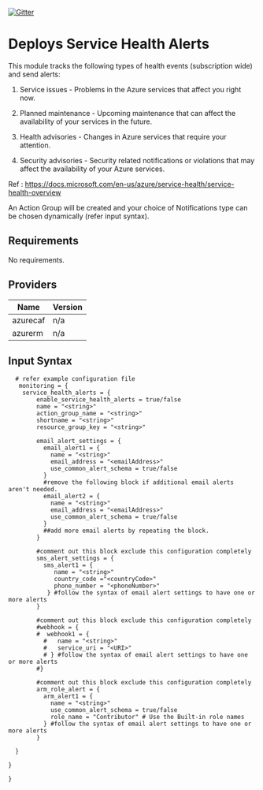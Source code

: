 [![Gitter](https://badges.gitter.im/aztfmod/community.svg)](https://gitter.im/aztfmod/community?utm_source=badge&utm_medium=badge&utm_campaign=pr-badge)

# Deploys Service Health Alerts
This module tracks the following types of health events (subscription wide) and send alerts:

1. Service issues - Problems in the Azure services that affect you right now.

2. Planned maintenance - Upcoming maintenance that can affect the availability of your services in the future.

3. Health advisories - Changes in Azure services that require your attention.

4. Security advisories - Security related notifications or violations that may affect the availability of your Azure services.

Ref : https://docs.microsoft.com/en-us/azure/service-health/service-health-overview

An Action Group will be created and your choice of Notifications type can be chosen dynamically (refer input syntax).

## Requirements

No requirements.

## Providers

| Name | Version |
|------|---------|
| azurecaf | n/a |
| azurerm | n/a |

##  Input Syntax
```hcl
  # refer example configuration file
   monitoring = {
    service_health_alerts = {
        enable_service_health_alerts = true/false
        name = "<string>"
        action_group_name = "<string>"
        shortname = "<string>"
        resource_group_key = "<string>"

        email_alert_settings = {
          email_alert1 = {
            name = "<string>"
            email_address = "<emailAddress>"
            use_common_alert_schema = true/false
          }
          #remove the following block if additional email alerts aren't needed.
          email_alert2 = {
            name = "<string>"
            email_address = "<emailAddress>"
            use_common_alert_schema = true/false
          }
          ##add more email alerts by repeating the block.
        }

        #comment out this block exclude this configuration completely
        sms_alert_settings = {
          sms_alert1 = {
             name = "<string>"
             country_code ="<countryCode>"
             phone_number = "<phoneNumber>"
           } #follow the syntax of email alert settings to have one or more alerts
        }

        #comment out this block exclude this configuration completely
        #webhook = {
        #  webhook1 = {
          #   name = "<string>"
          #   service_uri = "<URI>"
          # } #follow the syntax of email alert settings to have one or more alerts
        #}

        #comment out this block exclude this configuration completely
        arm_role_alert = {
          arm_alert1 = {
            name = "<string>"
            use_common_alert_schema = true/false
            role_name = "Contributor" # Use the Built-in role names
          } #follow the syntax of email alert settings to have one or more alerts
        }

  }

}

}
```
